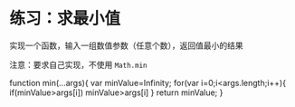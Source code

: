 
# 练习：求最小值

实现一个函数，输入一组数值参数（任意个数），返回值最小的结果

注意：要求自己实现，不使用 `Math.min`

function min(...args){
    var minValue=Infinity;
    for(var i=0;i<args.length;i++){
        if(minValue>args[i])
        minValue>args[i]
    }
return minValue;
}
